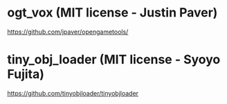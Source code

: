 # ogt_vox (MIT license - Justin Paver)

https://github.com/jpaver/opengametools/

# tiny_obj_loader (MIT license - Syoyo Fujita)

https://github.com/tinyobjloader/tinyobjloader
